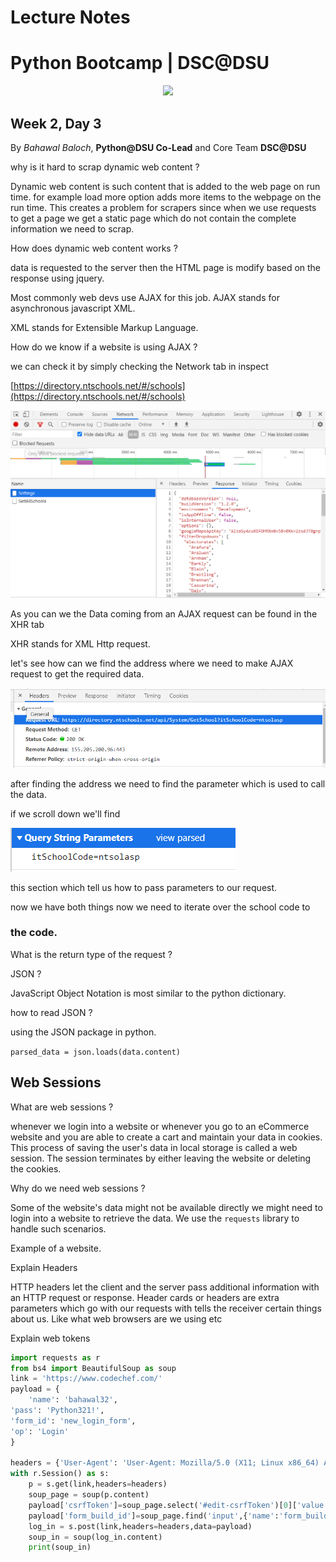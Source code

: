 # Lecture Notes

# Python Bootcamp | DSC@DSU

<p align="center"><img src="../../banner.jpg"></img></p>

## Week 2, Day 3

By _Bahawal Baloch_, **Python@DSU Co-Lead** and Core Team **DSC@DSU**

why is it hard to scrap dynamic web content ?

Dynamic web content is such content that is added to the web page on run time. for example load more option adds more items to the webpage on the run time. This creates a problem for scrapers since when we use requests to get a page we get a static page which do not contain the complete information we need to scrap.

How does dynamic web content works ?

data is requested to the server then the HTML page is modify based on the response using jquery.

Most commonly web devs use AJAX for this job. AJAX stands for asynchronous javascript XML.

XML stands for Extensible Markup Language.

How do we know if a website is using AJAX ?

we can check it by simply checking the Network tab in inspect

[https://directory.ntschools.net/#/schools](https://directory.ntschools.net/#/schools)

![lecture%20notes%20-%202%203%20b111b8ff3373478abf32962786aa1994/inspect.png](lecture%20notes%20-%202%203%20b111b8ff3373478abf32962786aa1994/inspect.png)

As you can we the Data coming from an AJAX request can be found in the XHR tab

XHR stands for XML Http request.

let's see how can we find the address where we need to make AJAX request to get the required data.

![lecture%20notes%20-%202%203%20b111b8ff3373478abf32962786aa1994/header.png](lecture%20notes%20-%202%203%20b111b8ff3373478abf32962786aa1994/header.png)

after finding the address we need to find the parameter which is used to call the data.

if we scroll down we'll find

![lecture%20notes%20-%202%203%20b111b8ff3373478abf32962786aa1994/parameters.png](lecture%20notes%20-%202%203%20b111b8ff3373478abf32962786aa1994/parameters.png)

this section which tell us how to pass parameters to our request.

now we have both things now we need to iterate over the school code to

### the code.

What is the return type of the request ?

JSON ?

JavaScript Object Notation is most similar to the python dictionary.

how to read JSON ?

using the JSON package in python.

`parsed_data = json.loads(data.content)`

## Web Sessions

What are web sessions ?

whenever we login into a website or whenever you go to an eCommerce website and you are able to create a cart and maintain your data in cookies. This process of saving the user's data in local storage is called a web session. The session terminates by either leaving the website or deleting the cookies.

Why do we need web sessions ?

Some of the website's data might not be available directly we might need to login into a website to retrieve the data. We use the `requests` library to handle such scenarios.

Example of a website.

Explain Headers

HTTP headers let the client and the server pass additional information with an HTTP request or response. Header cards or headers are extra parameters which go with our requests with tells the receiver certain things about us. Like what web browsers are we using etc

Explain web tokens

```python
import requests as r
from bs4 import BeautifulSoup as soup
link = 'https://www.codechef.com/'
payload = {
    'name': 'bahawal32',
'pass': 'Python321!',
'form_id': 'new_login_form',
'op': 'Login'
}

headers = {'User-Agent': 'User-Agent: Mozilla/5.0 (X11; Linux x86_64) AppleWebKit/537.36 (KHTML, like Gecko) Chrome/87.0.4280.66 Safari/537.36'}
with r.Session() as s:
    p = s.get(link,headers=headers)
    soup_page = soup(p.content)
    payload['csrfToken']=soup_page.select('#edit-csrfToken')[0]['value']
    payload['form_build_id']=soup_page.find('input',{'name':'form_build_id'})['id']
    log_in = s.post(link,headers=headers,data=payload)
    soup_in = soup(log_in.content)
    print(soup_in)
```

